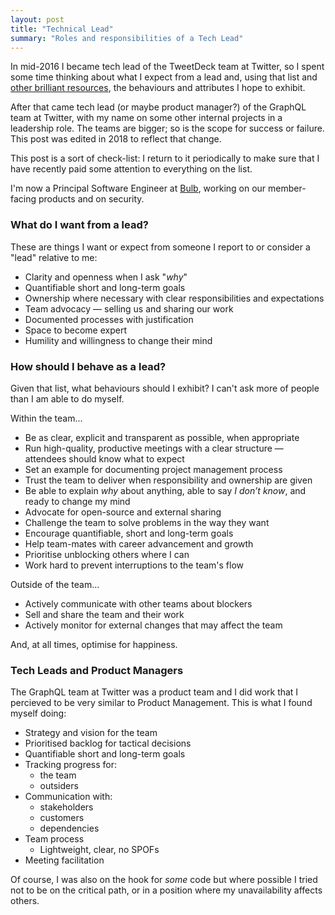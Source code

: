 ```yaml
---
layout: post
title: "Technical Lead"
summary: "Roles and responsibilities of a Tech Lead"
---
```


In mid-2016 I became tech lead of the TweetDeck team at Twitter, so I spent some time thinking about what I expect from a lead and, using that list and [other brilliant resources](/2016/06/03/frontend-reading-list.html#professional-practice), the behaviours and attributes I hope to exhibit.

After that came tech lead (or maybe product manager?) of the GraphQL team at Twitter, with my name on some other internal projects in a leadership role. The teams are bigger; so is the scope for success or failure. This post was edited in 2018 to reflect that change.

This post is a sort of check-list: I return to it periodically to make sure that I have recently paid some attention to everything on the list.

I'm now a Principal Software Engineer at [Bulb][bulb], working on our member-facing products and on security.

### What do I want from a lead?

These are things I want or expect from someone I report to or consider a "lead" relative to me:

- Clarity and openness when I ask "*why*"
- Quantifiable short and long-term goals
- Ownership where necessary with clear responsibilities and expectations
- Team advocacy — selling us and sharing our work
- Documented processes with justification
- Space to become expert
- Humility and willingness to change their mind

### How should I behave as a lead?

Given that list, what behaviours should I exhibit? I can't ask more of people than I am able to do myself.

Within the team...

- Be as clear, explicit and transparent as possible, when appropriate
- Run high-quality, productive meetings with a clear structure — attendees should know what to expect
- Set an example for documenting project management process
- Trust the team to deliver when responsibility and ownership are given
- Be able to explain *why* about anything, able to say *I don’t know*, and ready to change my mind
- Advocate for open-source and external sharing
- Challenge the team to solve problems in the way they want
- Encourage quantifiable, short and long-term goals
- Help team-mates with career advancement and growth
- Prioritise unblocking others where I can
- Work hard to prevent interruptions to the team's flow

Outside of the team...

- Actively communicate with other teams about blockers
- Sell and share the team and their work
- Actively monitor for external changes that may affect the team

And, at all times, optimise for happiness.

### Tech Leads and Product Managers

The GraphQL team at Twitter was a product team and I did work that I percieved to be very similar to Product Management. This is what I found myself doing:

- Strategy and vision for the team
- Prioritised backlog for tactical decisions
- Quantifiable short and long-term goals
- Tracking progress for:
  - the team
  - outsiders
- Communication with:
  - stakeholders
  - customers
  - dependencies
- Team process
  - Lightweight, clear, no SPOFs
- Meeting facilitation

Of course, I was also on the hook for *some* code but where possible I tried not to be on the critical path, or in a position where my unavailability affects others.

[bulb]: https://bulb.co.uk
